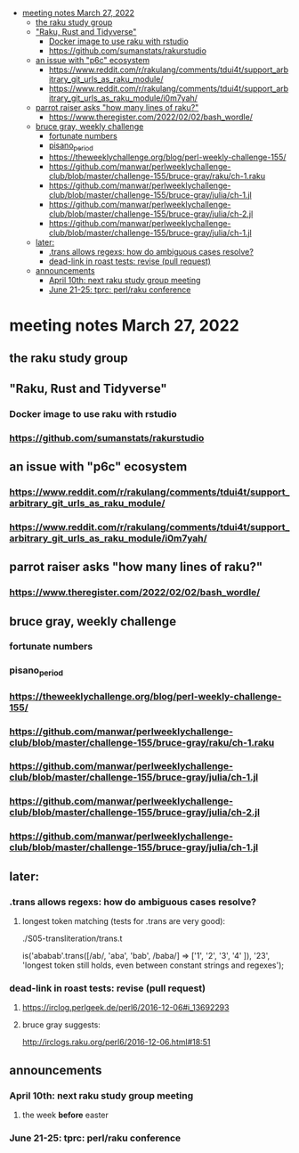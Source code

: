- [meeting notes March 27, 2022](#org1c32f58)
  - [the raku study group](#org7f1a101)
  - ["Raku, Rust and Tidyverse"](#orge8de6f7)
    - [Docker image to use raku with rstudio](#orgdaa19fc)
    - [<https://github.com/sumanstats/rakurstudio>](#orgc443f20)
  - [an issue with "p6c" ecosystem](#orga1f3c9f)
    - [<https://www.reddit.com/r/rakulang/comments/tdui4t/support_arbitrary_git_urls_as_raku_module/>](#orgdea986a)
    - [<https://www.reddit.com/r/rakulang/comments/tdui4t/support_arbitrary_git_urls_as_raku_module/i0m7yah/>](#orgba70bdc)
  - [parrot raiser asks "how many lines of raku?"](#org5122373)
    - [<https://www.theregister.com/2022/02/02/bash_wordle/>](#org3c2d4eb)
  - [bruce gray, weekly challenge](#orgb0782d1)
    - [fortunate numbers](#org36480c7)
    - [pisano<sub>period</sub>](#orgaafca93)
    - [<https://theweeklychallenge.org/blog/perl-weekly-challenge-155/>](#org406f4de)
    - [<https://github.com/manwar/perlweeklychallenge-club/blob/master/challenge-155/bruce-gray/raku/ch-1.raku>](#orgbb37060)
    - [<https://github.com/manwar/perlweeklychallenge-club/blob/master/challenge-155/bruce-gray/julia/ch-1.jl>](#orgba6fe40)
    - [<https://github.com/manwar/perlweeklychallenge-club/blob/master/challenge-155/bruce-gray/julia/ch-2.jl>](#org4831b20)
    - [<https://github.com/manwar/perlweeklychallenge-club/blob/master/challenge-155/bruce-gray/julia/ch-1.jl>](#org3f0a7db)
  - [later:](#org3c4fe97)
    - [.trans allows regexs: how do ambiguous cases resolve?](#org35b1d93)
    - [dead-link in roast tests: revise (pull request)](#orgb5e081d)
  - [announcements](#org6953d26)
    - [April 10th: next raku study group meeting](#org14b0cee)
    - [June 21-25: tprc: perl/raku conference](#orge91fd2b)


<a id="org1c32f58"></a>

# meeting notes March 27, 2022


<a id="org7f1a101"></a>

## the raku study group


<a id="orge8de6f7"></a>

## "Raku, Rust and Tidyverse"


<a id="orgdaa19fc"></a>

### Docker image to use raku with rstudio


<a id="orgc443f20"></a>

### <https://github.com/sumanstats/rakurstudio>


<a id="orga1f3c9f"></a>

## an issue with "p6c" ecosystem


<a id="orgdea986a"></a>

### <https://www.reddit.com/r/rakulang/comments/tdui4t/support_arbitrary_git_urls_as_raku_module/>


<a id="orgba70bdc"></a>

### <https://www.reddit.com/r/rakulang/comments/tdui4t/support_arbitrary_git_urls_as_raku_module/i0m7yah/>


<a id="org5122373"></a>

## parrot raiser asks "how many lines of raku?"


<a id="org3c2d4eb"></a>

### <https://www.theregister.com/2022/02/02/bash_wordle/>


<a id="orgb0782d1"></a>

## bruce gray, weekly challenge


<a id="org36480c7"></a>

### fortunate numbers


<a id="orgaafca93"></a>

### pisano<sub>period</sub>


<a id="org406f4de"></a>

### <https://theweeklychallenge.org/blog/perl-weekly-challenge-155/>


<a id="orgbb37060"></a>

### <https://github.com/manwar/perlweeklychallenge-club/blob/master/challenge-155/bruce-gray/raku/ch-1.raku>


<a id="orgba6fe40"></a>

### <https://github.com/manwar/perlweeklychallenge-club/blob/master/challenge-155/bruce-gray/julia/ch-1.jl>


<a id="org4831b20"></a>

### <https://github.com/manwar/perlweeklychallenge-club/blob/master/challenge-155/bruce-gray/julia/ch-2.jl>


<a id="org3f0a7db"></a>

### <https://github.com/manwar/perlweeklychallenge-club/blob/master/challenge-155/bruce-gray/julia/ch-1.jl>


<a id="org3c4fe97"></a>

## later:


<a id="org35b1d93"></a>

### .trans allows regexs: how do ambiguous cases resolve?

1.  longest token matching (tests for .trans are very good):

    ./S05-transliteration/trans.t
    
    is('ababab'.trans([/ab/, 'aba', 'bab', /baba/] => ['1', '2', '3', '4' ]), '23', 'longest token still holds, even between constant strings and regexes');


<a id="orgb5e081d"></a>

### dead-link in roast tests: revise (pull request)

1.  <https://irclog.perlgeek.de/perl6/2016-12-06#i_13692293>

2.  bruce gray suggests:

    <http://irclogs.raku.org/perl6/2016-12-06.html#18:51>


<a id="org6953d26"></a>

## announcements


<a id="org14b0cee"></a>

### April 10th: next raku study group meeting

1.  the week **before** easter


<a id="orge91fd2b"></a>

### June 21-25: tprc: perl/raku conference
